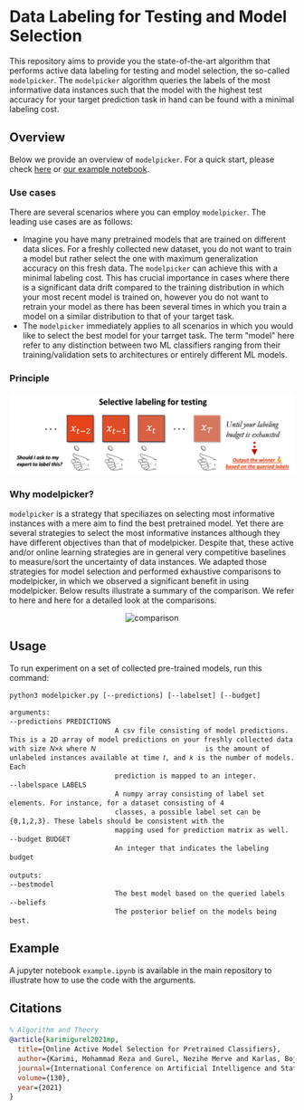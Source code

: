 # Data Labeling for Testing and Model Selection
This repository aims to provide you the state-of-the-art algorithm that performs active data labeling for testing and model selection, the so-called ```modelpicker```. The ```modelpicker``` algorithm queries the labels of the most informative data instances such that the model with the highest test accuracy for your target prediction task in hand can be found with a minimal labeling cost. 

## Overview
Below we provide an overview of ```modelpicker```. For a quick start, please check [here](readme/##usage) or [our example notebook](https://github.com/easeml/modelpicker/blob/main/example.ipynb).


### Use cases
There are several scenarios where you can employ ```modelpicker```. The leading use cases are as follows:
- Imagine you have many pretrained models that are trained on different data slices. For a freshly collected new dataset, you do not want to train a model but rather select the one with maximum generalization accuracy on this fresh data. The ```modelpicker``` can achieve this with a minimal labeling cost. This has crucial importance in cases where there is a significant data drift compared to the training distribution in which your most recent model is trained on, however you do not want to retrain your model as there has been several times in which you train a model on a similar distribution to that of your target task.
- The ```modelpicker``` immediately applies to all scenarios in which you would like to select the best model for your tarrget task. The term "model" here refer to any distinction between two ML classifiers ranging from their training/validation sets to architectures or entirely different ML models.

### Principle

<p align="center">
  <img src="modelpicker.png" alt="modelpicker" width="800"/>
</p>


### Why modelpicker?
```modelpicker``` is a strategy that speciliazes on selecting most informative instances with a mere aim to find the best pretrained model. Yet there are several strategies to select the most informative instances although they have different objectives than that of modelpicker. Despite that, these active and/or online learning strategies are in general very competitive baselines to measure/sort the uncertainty of data instances. We adapted those strategies for model selection and performed exhaustive comparisons to modelpicker, in which we observed a significant benefit in using modelpicker. Below results illustrate a summary of the comparison. We refer to here and here for a detailed look at the comparisons.

<p align="center">
  <img src="comparison.png" alt="comparison" width="900"/>
</p>


## Usage
To run experiment on a set of collected pre-trained models, run this command:

```buildoutcfg
python3 modelpicker.py [--predictions] [--labelset] [--budget]
```

```buildoutcfg
arguments:
--predictions PREDICTIONS 
                          A csv file consisting of model predictions. This is a 2D array of model predictions on your freshly collected data with size 𝑁×𝑘 where 𝑁                           is the amount of unlabeled instances available at time 𝑡, and 𝑘 is the number of models. Each 
                          prediction is mapped to an integer.
--labelspace LABELS
                          A numpy array consisting of label set elements. For instance, for a dataset consisting of 4 
                          classes, a possible label set can be {0,1,2,3}. These labels should be consistent with the 
                          mapping used for prediction matrix as well.
--budget BUDGET 
                          An integer that indicates the labeling budget

outputs:
--bestmodel  
                          The best model based on the queried labels 
--beliefs 
                          The posterior belief on the models being best.
```
## Example
A jupyter notebook `example.ipynb` is available in the main repository to illustrate how to use the code with the arguments. 

## Citations

```bibtex
% Algorithm and Theory 
@article{karimigurel2021mp,
  title={Online Active Model Selection for Pretrained Classifiers},
  author={Karimi, Mohammad Reza and Gurel, Nezihe Merve and Karlas, Bojan and Rausch, Johannes and Zhang, Ce and Krause, Andreas},
  journal={International Conference on Artificial Intelligence and Statistics},
  volume={130},
  year={2021}
}
